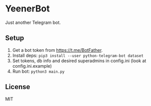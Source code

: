 # YeenerBot
Just another Telegram bot.

## Setup
1. Get a bot token from https://t.me/BotFather.
2. Install deps: `pip3 install --user python-telegram-bot dataset`
3. Set tokens, db info and desired superadmins in config.ini (look at config.ini.example)
4. Run bot: `python3 main.py`

## License
MIT

